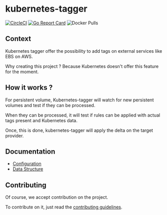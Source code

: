 # kubernetes-tagger

[![CircleCI](https://circleci.com/gh/oxyno-zeta/kubernetes-tagger/tree/master.svg?style=svg)](https://circleci.com/gh/oxyno-zeta/kubernetes-tagger/tree/master) [![Go Report Card](https://goreportcard.com/badge/github.com/oxyno-zeta/kubernetes-tagger)](https://goreportcard.com/report/github.com/oxyno-zeta/kubernetes-tagger) ![Docker Pulls](https://img.shields.io/docker/pulls/oxynozeta/kubernetes-tagger.svg)

## Context

Kubernetes tagger offer the possibility to add tags on external services like EBS on AWS.

Why creating this project ? Because Kubernetes doesn't offer this feature for the moment.

## How it works ?

For persistent volume, Kubernetes-tagger will watch for new persistent volumes and test if they can be processed.

When they can be processed, it will test if rules can be applied with actual tags present and Kubernetes data.

Once, this is done, kubernetes-tagger will apply the delta on the target provider.

## Documentation

- [Configuration](docs/configuration.md)
- [Data Structure](docs/data-structure.md)

## Contributing

Of course, we accept contribution on the project.

To contribute on it, just read the [contributing guidelines](CONTRIBUTING.md).
